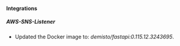 
#### Integrations

##### AWS-SNS-Listener

- Updated the Docker image to: *demisto/fastapi:0.115.12.3243695*.

